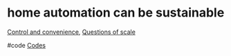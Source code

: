 # home automation can be sustainable
[Control and convenience](output/themes/Control%20and%20convenience.md), [Questions of scale](output/themes/Questions%20of%20scale.md)

#code [Codes](output/codes/Codes.md)